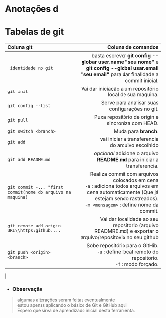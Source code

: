 # Anotações d

# Tabelas de git #
Coluna git |  Coluna de comandos
:------- | ------:
` identidade no git` | basta escrever  **git config --globar user.name "seu nome"** e **git config --global usar.email "seu email"** para dar finalidade a commit inicial.
`git init` | Vai dar iniciação a um repositório local de sua maquina. 
`git config --list`| Serve para analisar suas configurações no git.
`git pull` | Puxa repositório de origin e sincroniza com HEAD.
`git switch <branch>` | Muda para **branch**.
`git add ` | vai iniciar a transferencia</br> do arquivo escolhido
`git add README.md` | *opcional* adicione o arquivo **README.md** para iniciar a transferencia.
`git commit -... "first commit(nome do arquivo na maquina)` | Realiza commit com arquivos colocados em cena </br> `-a` : adiciona todos arquivos em cena automaticamente (Que já estejam sendo rastreados). </br> `-m <mensagem>` : define nome da commit.
`git remote add origin URL\\https:github....`| Vai dar localidade ao seu repositorio (arquivo READMRE.md) e exportar o arquivo/repositovio no seu github
`git push <origin> <branch>` | Sobe repositório para o GitHib. </br> `-u` : define local remoto do repositorio. </br> `-f` : modo forçado.
 | 
* ### Observação ###

>algumas alterações seram feitas eventualmente </br> estou apenas aplicando o básico de Git e GitHub aqui </br>Espero que sirva de aprendizado inicial desta ferramenta.

